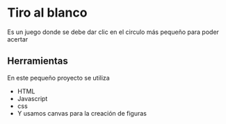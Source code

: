 # Tiro al blanco
Es un juego donde se debe dar clic en el circulo más pequeño para poder acertar
## Herramientas
 En este pequeño proyecto se utiliza
 - HTML
 - Javascript
 - css
 - Y usamos canvas para la creación de figuras